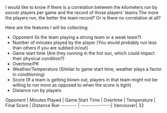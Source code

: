 I would like to know if there is a correlation between the kilometers run by soccer players per game and the record of those players' teams.The more the players run, the better the team record? Or is there no correlation at all?

Here are the features I will be collecting:

* Opponent (Is the team playing a strong team or a weak team?)
* Number of minutes played by the player (You would probably run less than others if you are subbed in/out)
* Game start time (Are they running in the hot sun, which could impact their physical condition?)
* Overtime/PK 
* Weather/Temperature (SImilar to game start time, weather plays a factor in conditioning)
* Score (If a team is getting blown out, players in that team might not be willing to run more as opposed to when the score is tight)
* Distance run by players


Opponent | Minutes Played | Game Start Time | Overtime | Temperature | Final Score | Distance Run
-------- | ---------------|
Vancouver| 32             
